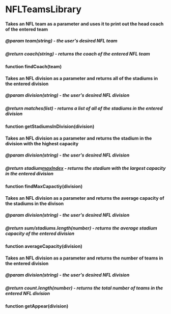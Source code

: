 # NFLTeamsLibrary
#### Takes an NFL team as a parameter and uses it to print out the head coach of the entered team
##### @param team(string) - the user's desired NFL team
##### @return coach(string) - returns the coach of the entered NFL team
**function findCoach(team)**

#### Takes an NFL division as a parameter and returns all of the stadiums in the entered division
##### @param division(string) - the user's desired NFL division
##### @return matches(list) - returns a list of all of the stadiums in the entered division
**function getStadiumsInDivision(division)**

#### Takes an NFL division as a parameter and returns the stadium in the division with the highest capacity
##### @param division(string) - the user's desired NFL division
##### @return stadium[maxIndex](string) - returns the stadium with the largest capacity in the entered division
**function findMaxCapactiy(division)**

#### Takes an NFL division as a parameter and returns the average capacity of the stadiums in the divison
##### @param division(string) - the user's desired NFL division
##### @return sum/stadiums.length(number) - returns the average stadium capacity of the entered division
**function averageCapacity(division)**

#### Takes an NFL division as a parameter and returns the number of teams in the entered division
##### @param division(string) - the user's desired NFL division
##### @return count.length(number) - returns the total number of teams in the entered NFL division
**function getAppear(division)**
